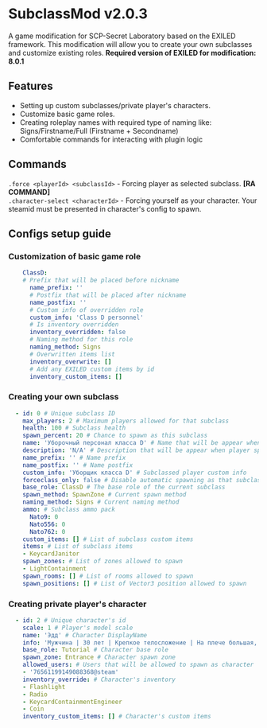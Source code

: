 # SubclassMod v2.0.3
A game modification for SCP-Secret Laboratory based on the EXILED framework. This modification will allow you to create your own subclasses and customize existing roles. __Required version of EXILED for modification: 8.0.1__

## Features
- Setting up custom subclasses/private player's characters.
- Customize basic game roles.
- Creating roleplay names with required type of naming like: Signs/Firstname/Full (Firstname + Secondname)
- Comfortable commands for interacting with plugin logic

## Commands
``.force <playerId> <subclassId>`` - Forcing player as selected subclass. __[RA COMMAND]__
<br>
``.character-select <characterId>`` - Forcing yourself as your character. Your steamid must be presented in character's config to spawn.

## Configs setup guide
### Customization of basic game role
```yml
    ClassD:
    # Prefix that will be placed before nickname
      name_prefix: ''
      # Postfix that will be placed after nickname
      name_postfix: ''
      # Custom info of overridden role
      custom_info: 'Class D personnel'
      # Is inventory overridden
      inventory_overridden: false
      # Naming method for this role
      naming_method: Signs 
      # Overwritten items list
      inventory_overwrite: []
      # Add any EXILED custom items by id
      inventory_custom_items: []
```

### Creating your own subclass
```yml
  - id: 0 # Unique subclass ID
    max_players: 2 # Maximum players allowed for that subclass
    health: 100 # Subclass health
    spawn_percent: 20 # Chance to spawn as this subclass
    name: 'Уборочный персонал класса D' # Name that will be appear when player spawn
    description: 'N/A' # Description that will be appear when player spawn
    name_prefix: '' # Name prefix
    name_postfix: '' # Name postfix
    custom_info: 'Уборщик класса D' # Subclassed player custom info
    forceclass_only: false # Disable automatic spawning as that subclass
    base_role: ClassD # The base role of the current subclass
    spawn_method: SpawnZone # Current spawn method
    naming_method: Signs # Current naming method
    ammo: # Subclass ammo pack
      Nato9: 0 
      Nato556: 0
      Nato762: 0
    custom_items: [] # List of subclass custom items
    items: # List of subclass items
    - KeycardJanitor
    spawn_zones: # List of zones allowed to spawn 
    - LightContainment
    spawn_rooms: [] # List of rooms allowed to spawn
    spawn_positions: [] # List of Vector3 position allowed to spawn
```

### Creating private player's character
```yml
  - id: 2 # Unique character's id
    scale: 1 # Player's model scale 
    name: 'Эдд' # Character DisplayName
    info: 'Мужчина | 30 лет | Крепкое телосложение | На плече большая, дорогая кожаная сумка | Брюнет, волосы короткие.' # Character CustomInfo
    base_role: Tutorial # Character base role
    spawn_zone: Entrance # Character spawn zone
    allowed_users: # Users that will be allowed to spawn as character
    - '76561199149088368@steam'
    inventory_override: # Character's inventory
    - Flashlight
    - Radio
    - KeycardContainmentEngineer
    - Coin
    inventory_custom_items: [] # Character's custom items
```
